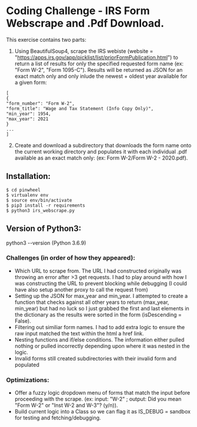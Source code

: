 # Coding Challenge - IRS Form Webscrape and .Pdf Download.

This exercise contains two parts:

1. Using BeautifulSoup4, scrape the IRS webiste (website = "https://apps.irs.gov/app/picklist/list/priorFormPublication.html") to return a list of results for only the specified requested form name (ex: "Form W-2", "Form 1095-C"). Results will be returned as JSON for an exact match only and only inlude the newest + oldest year available for a given form:

```
[
{
"form_number": "Form W-2",
"form_title": "Wage and Tax Statement (Info Copy Only)",
"min_year": 1954,
"max_year": 2021
}
...
]
```
2. Create and download a subdirectory that downloads the form name onto the current working directory and populates it with each individual .pdf available as an exact match only: (ex: Form W-2/Form W-2 - 2020.pdf).


## Installation:
```
$ cd pinwheel
$ virtualenv env
$ source env/bin/activate 
$ pip3 install -r requirements
$ python3 irs_webscrape.py
```

## Version of Python3: 

python3 --version (Python 3.6.9)


### Challenges (in order of how they appeared):

* Which URL to scrape from. The URL I had constructed originally was throwing an error after >3 get requests. I had to play around with how I was constructing the URL to prevent blocking while debugging (I could have also setup another proxy to call the request from)
* Setting up the JSON for max_year and min_year. I attempted to create a function that checks against all other years to return (max_year, min_year) but had no luck so I just grabbed the first and last elements in the dictionary as the results were sorted in the form (isDescending = False).
* Filtering out similiar form names. I had to add extra logic to ensure the raw input matched the text within the html a href link.
* Nesting functions and if/else conditions. The information either pulled nothing or pulled incorrectly depending upon where it was nested in the logic.
* Invalid forms still created subdirectories with their invalid form and populated 



### Optimizations:

* Offer a fuzzy logic dropdown menu of forms that match the input before proceeding with the scrape. (ex: input: "W-2" ; output: Did you mean "Form W-2" or "Inst W-2 and W-3"? (y/n)). 
* Build current logic into a Class so we can flag it as IS_DEBUG = sandbox for testing and fetching/debugging.  
